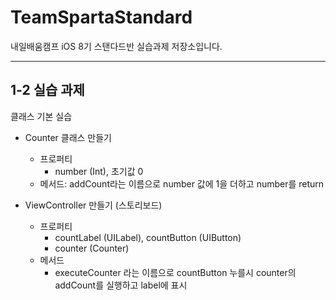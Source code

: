 # TeamSpartaStandard

내일배움캠프 iOS 8기 스탠다드반 실습과제 저장소입니다.

---
## 1-2 실습 과제 

클래스 기본 실습

- Counter 클래스 만들기
  - 프로퍼티
    - number (Int), 초기값 0
  - 메서드: addCount라는 이름으로 number 값에 1을 더하고 number를 return


- ViewController 만들기 (스토리보드)
  - 프로퍼티
    - countLabel (UILabel), countButton (UIButton)
    - counter (Counter)
  - 메서드
    -   executeCounter 라는 이름으로 countButton 누를시 counter의 addCount를 실행하고 label에 표시











